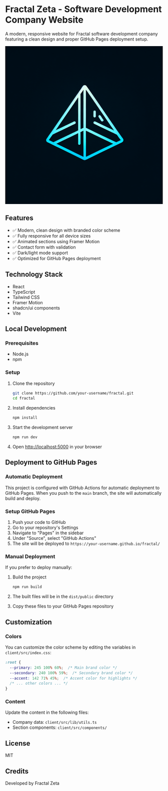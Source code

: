# Fractal Zeta - Software Development Company Website

A modern, responsive website for Fractal software development company featuring a clean design and proper GitHub Pages deployment setup.

![Fractal Website Screenshot](generated-icon.png)

## Features

- ✅ Modern, clean design with branded color scheme
- ✅ Fully responsive for all device sizes
- ✅ Animated sections using Framer Motion
- ✅ Contact form with validation
- ✅ Dark/light mode support
- ✅ Optimized for GitHub Pages deployment

## Technology Stack

- React
- TypeScript
- Tailwind CSS
- Framer Motion
- shadcn/ui components
- Vite

## Local Development

### Prerequisites

- Node.js
- npm

### Setup

1. Clone the repository
   ```bash
   git clone https://github.com/your-username/fractal.git
   cd fractal
   ```

2. Install dependencies
   ```bash
   npm install
   ```

3. Start the development server
   ```bash
   npm run dev
   ```

4. Open [http://localhost:5000](http://localhost:5000) in your browser

## Deployment to GitHub Pages

### Automatic Deployment

This project is configured with GitHub Actions for automatic deployment to GitHub Pages. When you push to the `main` branch, the site will automatically build and deploy.

### Setup GitHub Pages

1. Push your code to GitHub
2. Go to your repository's Settings
3. Navigate to "Pages" in the sidebar
4. Under "Source", select "GitHub Actions"
5. The site will be deployed to `https://your-username.github.io/fractal/`

### Manual Deployment

If you prefer to deploy manually:

1. Build the project
   ```bash
   npm run build
   ```

2. The built files will be in the `dist/public` directory
3. Copy these files to your GitHub Pages repository

## Customization

### Colors

You can customize the color scheme by editing the variables in `client/src/index.css`:

```css
:root {
  --primary: 245 100% 60%;  /* Main brand color */
  --secondary: 240 100% 59%;  /* Secondary brand color */
  --accent: 142 71% 45%;  /* Accent color for highlights */
  /* ... other colors ... */
}
```

### Content

Update the content in the following files:

- Company data: `client/src/lib/utils.ts`
- Section components: `client/src/components/`

## License

MIT

## Credits

Developed by Fractal Zeta
